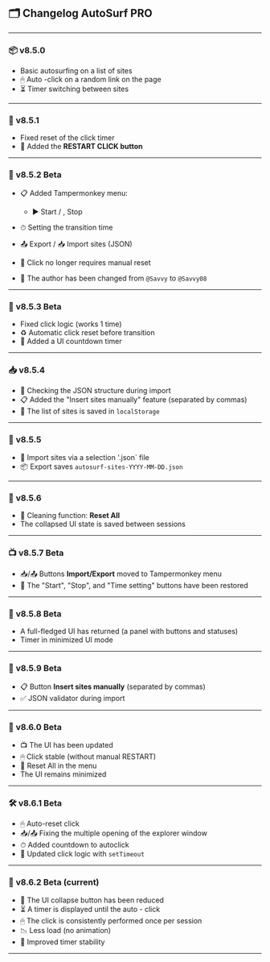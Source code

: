 ## 🗂️ **Changelog AutoSurf PRO**

---

### 📦 **v8.5.0**

* Basic autosurfing on a list of sites
* 🖱 Auto -click on a random link on the page
* ⏳ Timer switching between sites

---

### 🔁 **v8.5.1**

* Fixed reset of the click timer
* 🔄 Added the **RESTART CLICK button**

---

### 🧩 **v8.5.2 Beta**

* 📋 Added Tampermonkey menu:

  * ▶ Start / , Stop
* ⏱ Setting the transition time
* 📤 Export / 📥 Import sites (JSON)
* 🔧 Click no longer requires manual reset
* 👤 The author has been changed from `@Savvy` to `@Savvy08`

---

### 🧰 **v8.5.3 Beta**

* Fixed click logic (works 1 time)
* ♻ Automatic click reset before transition
* 🧮 Added a UI countdown timer

---

### 📥 **v8.5.4**

* 🧪 Checking the JSON structure during import
* 📋 Added the "Insert sites manually" feature (separated by commas)
* 💾 The list of sites is saved in `localStorage`

---

### 💼 **v8.5.5**

* 📂 Import sites via a selection '.json` file
* 📦 Export saves `autosurf-sites-YYYY-MM-DD.json`

---

### 🧠 **v8.5.6**

* 🧹 Cleaning function: **Reset All**
* The collapsed UI state is saved between sessions

---

### 📺 **v8.5.7 Beta**

* 📥/📤 Buttons **Import/Export** moved to Tampermonkey menu
* 🧭 The "Start", "Stop", and "Time setting" buttons have been restored

---

### 🧠 **v8.5.8 Beta**

* A full-fledged UI has returned (a panel with buttons and statuses)
* Timer in minimized UI mode

---

### 🔧 **v8.5.9 Beta**

* 📋 Button **Insert sites manually** (separated by commas)
* ✅ JSON validator during import

---

### 🧱 **v8.6.0 Beta**

* 📺 The UI has been updated
* 🖱 Click stable (without manual RESTART)
* 🧼 Reset All in the menu
* The UI remains minimized

---

### 🛠 **v8.6.1 Beta**

* 🖱 Auto-reset click
* 📥/📤 Fixing the multiple opening of the explorer window
* ⏱ Added countdown to autoclick
* 🧩 Updated click logic with `setTimeout`

---

### 🧼 **v8.6.2 Beta (current)**

* 🔧 The UI collapse button has been reduced
* ⏳ A timer is displayed until the auto - click
* 🖱 The click is consistently performed once per session
* 📉 Less load (no animation)
* 🧠 Improved timer stability

---
